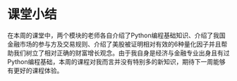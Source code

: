 # 课堂小结
在本周的课堂中，两个模块的老师各自介绍了Python编程基础知识、介绍了我国金融市场的参与方及交易规则、介绍了美股被证明相对有效的6种量化因子并且帮助我们树立了相对正确的财富增长观念。由于我自身是经济与金融专业出身且有过Python编程基础，本周的课程对我而言并没有特别多的新知识，期待下一周能够有更好的课程体验。